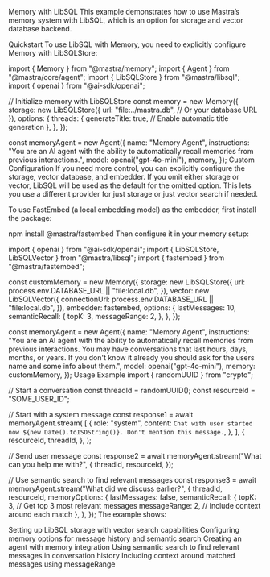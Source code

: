 Memory with LibSQL
This example demonstrates how to use Mastra’s memory system with LibSQL, which is an option for storage and vector database backend.

Quickstart
To use LibSQL with Memory, you need to explicitly configure Memory with LibSQLStore:


import { Memory } from "@mastra/memory";
import { Agent } from "@mastra/core/agent";
import { LibSQLStore } from "@mastra/libsql";
import { openai } from "@ai-sdk/openai";
 
// Initialize memory with LibSQLStore
const memory = new Memory({
  storage: new LibSQLStore({
    url: "file:../mastra.db", // Or your database URL
  }),
  options: {
    threads: {
      generateTitle: true, // Enable automatic title generation
    },
  },
});
 
const memoryAgent = new Agent({
  name: "Memory Agent",
  instructions:
    "You are an AI agent with the ability to automatically recall memories from previous interactions.",
  model: openai("gpt-4o-mini"),
  memory,
});
Custom Configuration
If you need more control, you can explicitly configure the storage, vector database, and embedder. If you omit either storage or vector, LibSQL will be used as the default for the omitted option. This lets you use a different provider for just storage or just vector search if needed.

To use FastEmbed (a local embedding model) as the embedder, first install the package:


npm install @mastra/fastembed
Then configure it in your memory setup:

import { openai } from "@ai-sdk/openai";
import { LibSQLStore, LibSQLVector } from "@mastra/libsql";
import { fastembed } from "@mastra/fastembed";
 
const customMemory = new Memory({
  storage: new LibSQLStore({
    url: process.env.DATABASE_URL || "file:local.db",
  }),
  vector: new LibSQLVector({
    connectionUrl: process.env.DATABASE_URL || "file:local.db",
  }),
  embedder: fastembed,
  options: {
    lastMessages: 10,
    semanticRecall: {
      topK: 3,
      messageRange: 2,
    },
  },
});
 
const memoryAgent = new Agent({
  name: "Memory Agent",
  instructions:
    "You are an AI agent with the ability to automatically recall memories from previous interactions. You may have conversations that last hours, days, months, or years. If you don't know it already you should ask for the users name and some info about them.",
  model: openai("gpt-4o-mini"),
  memory: customMemory,
});
Usage Example
import { randomUUID } from "crypto";
 
// Start a conversation
const threadId = randomUUID();
const resourceId = "SOME_USER_ID";
 
// Start with a system message
const response1 = await memoryAgent.stream(
  [
    {
      role: "system",
      content: `Chat with user started now ${new Date().toISOString()}. Don't mention this message.`,
    },
  ],
  {
    resourceId,
    threadId,
  },
);
 
// Send user message
const response2 = await memoryAgent.stream("What can you help me with?", {
  threadId,
  resourceId,
});
 
// Use semantic search to find relevant messages
const response3 = await memoryAgent.stream("What did we discuss earlier?", {
  threadId,
  resourceId,
  memoryOptions: {
    lastMessages: false,
    semanticRecall: {
      topK: 3, // Get top 3 most relevant messages
      messageRange: 2, // Include context around each match
    },
  },
});
The example shows:

Setting up LibSQL storage with vector search capabilities
Configuring memory options for message history and semantic search
Creating an agent with memory integration
Using semantic search to find relevant messages in conversation history
Including context around matched messages using messageRange